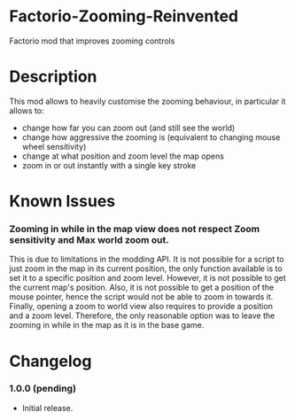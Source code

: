 # Factorio-Zooming-Reinvented
Factorio mod that improves zooming controls


# Description

This mod allows to heavily customise the zooming behaviour, in particular it allows to:
* change how far you can zoom out (and still see the world)
* change how aggressive the zooming is (equivalent to changing mouse wheel sensitivity)
* change at what position and zoom level the map opens
* zoom in or out instantly with a single key stroke


# Known Issues

### Zooming in while in the map view does not respect Zoom sensitivity and Max world zoom out.

This is due to limitations in the modding API. It is not possible for a script to just zoom in the map in its current position, the only function available is to set it to a specific position and zoom level. However, it is not possible to get the current map's position. Also, it is not possible to get a position of the mouse pointer, hence the script would not be able to zoom in towards it. Finally, opening a zoom to world view also requires to provide a position and a zoom level. Therefore, the only reasonable option was to leave the zooming in while in the map as it is in the base game.


# Changelog

### 1.0.0 (pending)
* Initial release.
